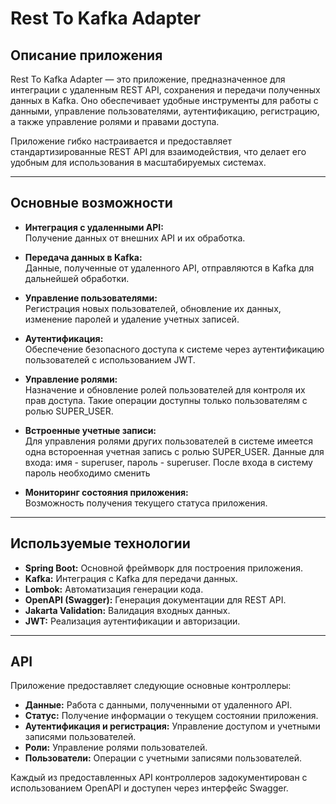 # Rest To Kafka Adapter

## Описание приложения
Rest To Kafka Adapter — это приложение, предназначенное для интеграции с удаленным REST API, сохранения и передачи полученных данных в Kafka. Оно обеспечивает удобные инструменты для работы с данными, управление пользователями, аутентификацию, регистрацию, а также управление ролями и правами доступа.

Приложение гибко настраивается и предоставляет стандартизированные REST API для взаимодействия, что делает его удобным для использования в масштабируемых системах.

---

## Основные возможности
- **Интеграция с удаленными API:**  
  Получение данных от внешних API и их обработка.

- **Передача данных в Kafka:**  
  Данные, полученные от удаленного API, отправляются в Kafka для дальнейшей обработки.

- **Управление пользователями:**  
  Регистрация новых пользователей, обновление их данных, изменение паролей и удаление учетных записей.

- **Аутентификация:**  
  Обеспечение безопасного доступа к системе через аутентификацию пользователей с использованием JWT.

- **Управление ролями:**  
  Назначение и обновление ролей пользователей для контроля их прав доступа. Такие операции доступны только пользователям с ролью SUPER_USER.

- **Встроенные учетные записи:**  
    Для управления ролями других пользователей в системе имеется одна встороенная учетная запись с ролью SUPER_USER. Данные для входа: имя - superuser, пароль - superuser. После входа в систему пароль необходимо сменить 

- **Мониторинг состояния приложения:**  
  Возможность получения текущего статуса приложения.

---

## Используемые технологии
- **Spring Boot:** Основной фреймворк для построения приложения.
- **Kafka:** Интеграция с Kafka для передачи данных.
- **Lombok:** Автоматизация генерации кода.
- **OpenAPI (Swagger):** Генерация документации для REST API.
- **Jakarta Validation:** Валидация входных данных.
- **JWT:** Реализация аутентификации и авторизации.

---

## API
Приложение предоставляет следующие основные контроллеры:
- **Данные:** Работа с данными, полученными от удаленного API.
- **Статус:** Получение информации о текущем состоянии приложения.
- **Аутентификация и регистрация:** Управление доступом и учетными записями пользователей.
- **Роли:** Управление ролями пользователей.
- **Пользователи:** Операции с учетными записями пользователей.

Каждый из предоставленных API контроллеров задокументирован с использованием OpenAPI и доступен через интерфейс Swagger.